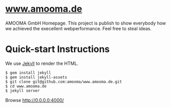 www.amooma.de
=============

AMOOMA GmbH Homepage. This project is publish to show everybody how we achieved the execellent webperformance. Feel free to steal ideas.

Quick-start Instructions
========================

We use [Jekyll](http://jekyllrb.com/) to render the HTML.

```
$ gem install jekyll
$ gem install jekyll-assets
$ git clone git@github.com:amooma/www.amooma.de.git
$ cd www.amooma.de
$ jekyll server
```

Browse http://0.0.0.0:4000/
